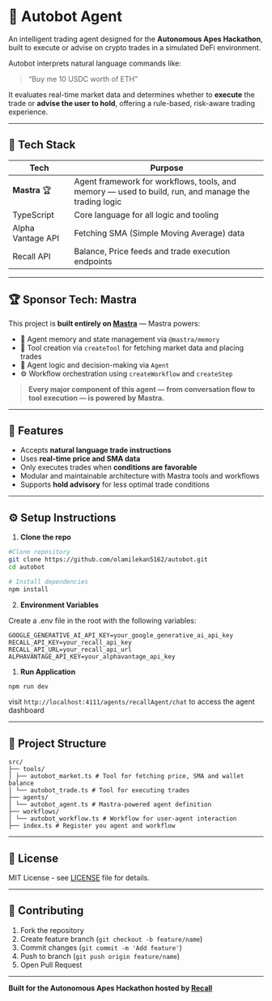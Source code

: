 # 🦾 Autobot Agent

An intelligent trading agent designed for the **Autonomous Apes Hackathon**, built to execute or advise on crypto trades in a simulated DeFi environment.

Autobot interprets natural language commands like:

> “Buy me 10 USDC worth of ETH”

It evaluates real-time market data and determines whether to **execute** the trade or **advise the user to hold**, offering a rule-based, risk-aware trading experience.

---

## 🚀 Tech Stack

| Tech              | Purpose                                                                                             |
| ----------------- | --------------------------------------------------------------------------------------------------- |
| **Mastra** 🏆     | Agent framework for workflows, tools, and memory — used to build, run, and manage the trading logic |
| TypeScript        | Core language for all logic and tooling                                                             |
| Alpha Vantage API | Fetching SMA (Simple Moving Average) data                                                           |
| Recall API        | Balance, Price feeds and trade execution endpoints                                                  |

---

## 🏆 Sponsor Tech: **Mastra**

This project is **built entirely on [Mastra](https://mastra.ai)** — Mastra powers:

- 🧠 Agent memory and state management via `@mastra/memory`
- 🔧 Tool creation via `createTool` for fetching market data and placing trades
- 🤖 Agent logic and decision-making via `Agent`
- ⚙️ Workflow orchestration using `createWorkflow` and `createStep`

> **Every major component of this agent — from conversation flow to tool execution — is powered by Mastra.**

---

## 🧠 Features

- Accepts **natural language trade instructions**
- Uses **real-time price and SMA data**
- Only executes trades when **conditions are favorable**
- Modular and maintainable architecture with Mastra tools and workflows
- Supports **hold advisory** for less optimal trade conditions

---

## ⚙️ Setup Instructions

1. **Clone the repo**

```bash
#Clone repository
git clone https://github.com/olamilekan5162/autobot.git
cd autobot

# Install dependencies
npm install
```

2. **Environment Variables**

Create a .env file in the root with the following variables:

```env
GOOGLE_GENERATIVE_AI_API_KEY=your_google_generative_ai_api_key
RECALL_API_KEY=your_recall_api_key
RECALL_API_URL=your_recall_api_url
ALPHAVANTAGE_API_KEY=your_alphavantage_api_key
```

1. **Run Application**

```bash
npm run dev
```

visit `http://localhost:4111/agents/recallAgent/chat` to access the agent dashboard

---

## 📁 Project Structure

```
src/
├── tools/
│ ├── autobot_market.ts # Tool for fetching price, SMA and wallet balance
│ └── autobot_trade.ts # Tool for executing trades
├── agents/
│ └── autobot_agent.ts # Mastra-powered agent definition
├── workflows/
│ └── autobot_workflow.ts # Workflow for user-agent interaction
├── index.ts # Register you agent and workflow
```

---

## 📄 License

MIT License - see [LICENSE](LICENSE) file for details.

---

## 🤝 Contributing

1. Fork the repository
2. Create feature branch (`git checkout -b feature/name`)
3. Commit changes (`git commit -m 'Add feature'`)
4. Push to branch (`git push origin feature/name`)
5. Open Pull Request

---

**Built for the Autonomous Apes Hackathon hosted by [Recall](https://recall.network)**
